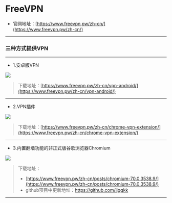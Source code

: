 # FreeVPN

* 官网地址：[https://www.freevpn.pw/zh-cn/](https://www.freevpn.pw/zh-cn/)

---

### 三种方式提供VPN

---

* 1.安卓版VPN 

![](https://upload-images.jianshu.io/upload_images/14414020-8e2f6d740db38ac6.png?imageMogr2/auto-orient/strip%7CimageView2/2/w/1240)

>下载地址：[https://www.freevpn.pw/zh-cn/vpn-android/](https://www.freevpn.pw/zh-cn/vpn-android/)

---

* 2.VPN插件

![](https://upload-images.jianshu.io/upload_images/14414020-28cbc09a8b4af412.png?imageMogr2/auto-orient/strip%7CimageView2/2/w/1240)

>下载地址：[https://www.freevpn.pw/zh-cn/chrome-vpn-extension/](https://www.freevpn.pw/zh-cn/chrome-vpn-extension/)

---

* 3.内置翻墙功能的非正式版谷歌浏览器Chromium

![](https://upload-images.jianshu.io/upload_images/14414020-f15772046ea6534c.png?imageMogr2/auto-orient/strip%7CimageView2/2/w/1240)

>下载地址：
>* [https://www.freevpn.pw/zh-cn/posts/chromium-70.0.3538.9/](https://www.freevpn.pw/zh-cn/posts/chromium-70.0.3538.9/)
>* github项目中更新地址：<https://github.com/jjqqkk>

---
